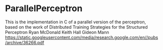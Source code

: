 # ParallelPerceptron
This is the implementation in C of a parallel version of the perceptron, based on the work of Distributed Training Strategies for the Structured Perceptron Ryan McDonald   Keith Hall  Gideon Mann
https://static.googleusercontent.com/media/research.google.com/en//pubs/archive/36266.pdf
